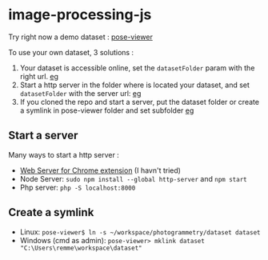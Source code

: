 # image-processing-js

Try right now a demo dataset : [pose-viewer](https://raw.githack.com/remmel/image-processing-js/master/pose-viewer/index.html)
 

To use your own dataset, 3 solutions :
1. Your dataset is accessible online, set the `datasetFolder` param with the right url. [eg](https://raw.githack.com/remmel/image-processing-js/master/pose-viewer/index.html?datasetType=ARENGINERECORDER&datasetFolder=https://mywebsite.me/dataset/scan123)
1. Start a http server in the folder where is located your dataset, and set `datasetFolder` with the server url: [eg](https://raw.githack.com/remmel/image-processing-js/master/pose-viewer/index.html?datasetType=ARENGINERECORDER&datasetFolder=http://localhost:8081)
2. If you cloned the repo and start a server, put the dataset folder or create a symlink in pose-viewer folder and set subfolder [eg](http://localhost:8081/pose-viewer/?datasetType=ARENGINERECORDER&datasetFolder=dataset/2020-11-26_121940)


## Start a server

Many ways to start a http server :
- [Web Server for Chrome extension](https://chrome.google.com/webstore/detail/web-server-for-chrome/ofhbbkphhbklhfoeikjpcbhemlocgigb) (I havn't tried)
- Node Server: `sudo npm install --global http-server` and `npm start`
- Php server: `php -S localhost:8000`

## Create a symlink
- Linux: `pose-viewer$ ln -s ~/workspace/photogrammetry/dataset dataset`
- Windows (cmd as admin): `pose-viewer> mklink dataset "C:\Users\remme\workspace\dataset"`
